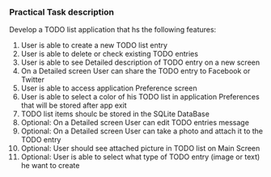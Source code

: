 ### Practical Task description
Develop a TODO list application that hs the following features:

1. User is able to create a new TODO list entry
2. User is able to delete or check existing TODO entries
3. User is able to see Detailed description of TODO entry on a new screen
4. On a Detailed screen User can share the TODO entry to Facebook or Twitter
5. User is able to access application Preference screen
6. User is able to select a color of his TODO list in application Preferences that will be stored after app exit
7. TODO list items shoulc be stored in the SQLite DataBase
8. Optional: On a Detailed screen User can edit TODO entries message
9. Optional: On a Detailed screen User can take a photo and attach it to the TODO entry
10. Optional: User should see attached picture in TODO list on Main Screen
11. Optional: User is able to select what type of TODO entry (image or text) he want to create
